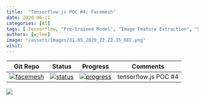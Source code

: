 ```yaml
---
title:  "Tensorflow.js POC #4: Facemesh"
date: 2020-06-11
categories: [AI]
tags: [ Tensorflow, "Pre-trained Model", "Image Feature Extraction", "Supervised Learning" ]
authors: [wjlee]
image: "/assets/images/31.05.2020_22.22.35_REC.png"
visit: 
---
```


| Git Repo                                                                                                                                         | Status                                                                                                                                                                | Progress                                                                                                                    | Comments                                                     |
|--------------------------------------------------------------------------------------------------------------------------------------------------|-----------------------------------------------------------------------------------------------------------------------------------------------------------------------|----------------------------------------------------------------------------------------------------------------------------------------|--------------------------------------------------------------|
| [![facemesh](https://img.shields.io/badge/facemesh-gray?logo=tensorflow)](https://git.barco.com/users/wjlee/repos/tfjs-models/browse/facemesh) | [![status](https://tailab.barco.com:9443/deeplearningcomputing/tfjs-models/badges/master/pipeline.svg)](https://tailab.barco.com:9443/deeplearningcomputing/tfjs-models/pipelines) | [![progress](https://img.shields.io/badge/POC-red?logo=javascript)](http://dlc.barco.com/facemesh//)|tensorflow.js POC #4|


[![](https://rebrand.ly/dlc_png_url)](https://rebrand.ly/dlc_uml_url)


